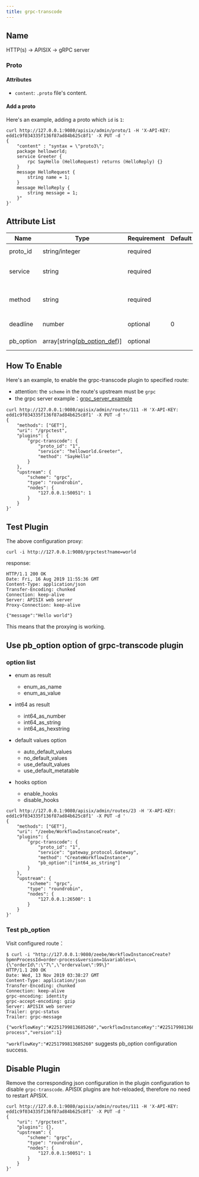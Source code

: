 ```yaml
---
title: grpc-transcode
---
```


<!--
#
# Licensed to the Apache Software Foundation (ASF) under one or more
# contributor license agreements.  See the NOTICE file distributed with
# this work for additional information regarding copyright ownership.
# The ASF licenses this file to You under the Apache License, Version 2.0
# (the "License"); you may not use this file except in compliance with
# the License.  You may obtain a copy of the License at
#
#     http://www.apache.org/licenses/LICENSE-2.0
#
# Unless required by applicable law or agreed to in writing, software
# distributed under the License is distributed on an "AS IS" BASIS,
# WITHOUT WARRANTIES OR CONDITIONS OF ANY KIND, either express or implied.
# See the License for the specific language governing permissions and
# limitations under the License.
#
-->

## Name

HTTP(s) -> APISIX -> gRPC server

### Proto

#### Attributes

* `content`: `.proto` file's content.

#### Add a proto

Here's an example, adding a proto which `id` is `1`:

```shell
curl http://127.0.0.1:9080/apisix/admin/proto/1 -H 'X-API-KEY: edd1c9f034335f136f87ad84b625c8f1' -X PUT -d '
{
    "content" : "syntax = \"proto3\";
    package helloworld;
    service Greeter {
        rpc SayHello (HelloRequest) returns (HelloReply) {}
    }
    message HelloRequest {
        string name = 1;
    }
    message HelloReply {
        string message = 1;
    }"
}'
```

## Attribute List

| Name      | Type                                                                           | Requirement | Default | Valid | Description                      |
| --------- | ------------------------------------------------------------------------------ | ----------- | ------- | ----- | -------------------------------- |
| proto_id  | string/integer                                                                 | required    |         |       | `.proto` content id.             |
| service   | string                                                                         | required    |         |       | the grpc service name.           |
| method    | string                                                                         | required    |         |       | the method name of grpc service. |
| deadline  | number                                                                         | optional    | 0       |       | deadline for grpc, ms            |
| pb_option | array[string([pb_option_def](#Use-pb_option-option-of-grpc-transcode-plugin))] | optional    |         |       | protobuf options                 |

## How To Enable

Here's an example, to enable the grpc-transcode plugin to specified route:

* attention: the `scheme` in the route's upstream must be `grpc`
* the grpc server example：[grpc_server_example](https://github.com/iresty/grpc_server_example)

```shell
curl http://127.0.0.1:9080/apisix/admin/routes/111 -H 'X-API-KEY: edd1c9f034335f136f87ad84b625c8f1' -X PUT -d '
{
    "methods": ["GET"],
    "uri": "/grpctest",
    "plugins": {
        "grpc-transcode": {
            "proto_id": "1",
            "service": "helloworld.Greeter",
            "method": "SayHello"
        }
    },
    "upstream": {
        "scheme": "grpc",
        "type": "roundrobin",
        "nodes": {
            "127.0.0.1:50051": 1
        }
    }
}'
```

## Test Plugin

The above configuration proxy:

```shell
curl -i http://127.0.0.1:9080/grpctest?name=world
```

response:

```shell
HTTP/1.1 200 OK
Date: Fri, 16 Aug 2019 11:55:36 GMT
Content-Type: application/json
Transfer-Encoding: chunked
Connection: keep-alive
Server: APISIX web server
Proxy-Connection: keep-alive

{"message":"Hello world"}
```

This means that the proxying is working.

## Use pb_option option of grpc-transcode plugin

### option list

* enum as result
    * enum_as_name
    * enum_as_value

* int64 as result
    * int64_as_number
    * int64_as_string
    * int64_as_hexstring

* default values option
    * auto_default_values
    * no_default_values
    * use_default_values
    * use_default_metatable

* hooks option
    * enable_hooks
    * disable_hooks

```shell
curl http://127.0.0.1:9080/apisix/admin/routes/23 -H 'X-API-KEY: edd1c9f034335f136f87ad84b625c8f1' -X PUT -d '
{
    "methods": ["GET"],
    "uri": "/zeebe/WorkflowInstanceCreate",
    "plugins": {
        "grpc-transcode": {
            "proto_id": "1",
            "service": "gateway_protocol.Gateway",
            "method": "CreateWorkflowInstance",
            "pb_option":["int64_as_string"]
        }
    },
    "upstream": {
        "scheme": "grpc",
        "type": "roundrobin",
        "nodes": {
            "127.0.0.1:26500": 1
        }
    }
}'
```

### Test pb_option

Visit configured route：

```shell
$ curl -i "http://127.0.0.1:9080/zeebe/WorkflowInstanceCreate?bpmnProcessId=order-process&version=1&variables=\{\"orderId\":\"7\",\"ordervalue\":99\}"
HTTP/1.1 200 OK
Date: Wed, 13 Nov 2019 03:38:27 GMT
Content-Type: application/json
Transfer-Encoding: chunked
Connection: keep-alive
grpc-encoding: identity
grpc-accept-encoding: gzip
Server: APISIX web server
Trailer: grpc-status
Trailer: grpc-message

{"workflowKey":"#2251799813685260","workflowInstanceKey":"#2251799813688013","bpmnProcessId":"order-process","version":1}
```

`"workflowKey":"#2251799813685260"` suggests pb_option configuration success.

## Disable Plugin

Remove the corresponding json configuration in the plugin configuration to disable `grpc-transcode`.
APISIX plugins are hot-reloaded, therefore no need to restart APISIX.

```shell
curl http://127.0.0.1:9080/apisix/admin/routes/111 -H 'X-API-KEY: edd1c9f034335f136f87ad84b625c8f1' -X PUT -d '
{
    "uri": "/grpctest",
    "plugins": {},
    "upstream": {
        "scheme": "grpc",
        "type": "roundrobin",
        "nodes": {
            "127.0.0.1:50051": 1
        }
    }
}'
```
